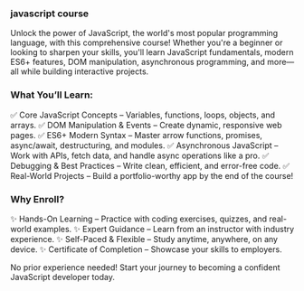 ### javascript course
Unlock the power of JavaScript, the world's most popular programming language, with this comprehensive course! Whether you're a beginner or looking to sharpen your skills, you'll learn JavaScript fundamentals, modern ES6+ features, DOM manipulation, asynchronous programming, and more—all while building interactive projects.

### What You’ll Learn:
✅ Core JavaScript Concepts – Variables, functions, loops, objects, and arrays.
✅ DOM Manipulation & Events – Create dynamic, responsive web pages.
✅ ES6+ Modern Syntax – Master arrow functions, promises, async/await, destructuring, and modules.
✅ Asynchronous JavaScript – Work with APIs, fetch data, and handle async operations like a pro.
✅ Debugging & Best Practices – Write clean, efficient, and error-free code.
✅ Real-World Projects – Build a portfolio-worthy app by the end of the course!

### Why Enroll?
✨ Hands-On Learning – Practice with coding exercises, quizzes, and real-world examples.
✨ Expert Guidance – Learn from an instructor with industry experience.
✨ Self-Paced & Flexible – Study anytime, anywhere, on any device.
✨ Certificate of Completion – Showcase your skills to employers.

No prior experience needed! Start your journey to becoming a confident JavaScript developer today.
